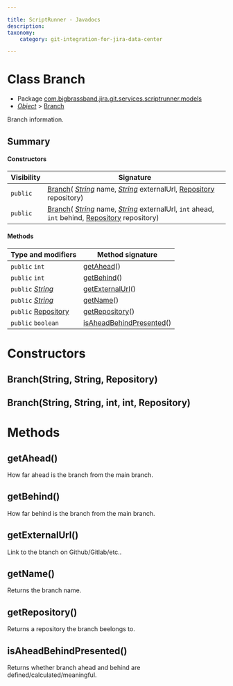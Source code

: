 ```yaml
---

title: ScriptRunner - Javadocs
description:
taxonomy:
    category: git-integration-for-jira-data-center

---
```


# Class Branch

* Package [com.bigbrassband.jira.git.services.scriptrunner.models](#)
*  *[Object](https://docs.oracle.com/javase/8/docs/api/java/lang/Object.html)*  > [Branch](#)

Branch information.


## Summary
#### Constructors
| Visibility | Signature |
| --- | --- |
| `public` | [Branch](#branchstring-string-repository)( *[String](https://docs.oracle.com/javase/8/docs/api/java/lang/String.html)*  name,  *[String](https://docs.oracle.com/javase/8/docs/api/java/lang/String.html)*  externalUrl, [Repository](/git-integration-for-jira-data-center/scriptrunner-javadoc-git-rest-publicmodels-Repository-gij-self-managed) repository) |
| `public` | [Branch](#branchstring-string-int-int-repository)( *[String](https://docs.oracle.com/javase/8/docs/api/java/lang/String.html)*  name,  *[String](https://docs.oracle.com/javase/8/docs/api/java/lang/String.html)*  externalUrl, `int` ahead, `int` behind, [Repository](/git-integration-for-jira-data-center/scriptrunner-javadoc-git-rest-publicmodels-Repository-gij-self-managed) repository) |

#### Methods
| Type and modifiers | Method signature |
| --- | --- |
| `public` `int` | [getAhead](#getahead)() |
| `public` `int` | [getBehind](#getbehind)() |
| `public`  *[String](https://docs.oracle.com/javase/8/docs/api/java/lang/String.html)*  | [getExternalUrl](#getexternalurl)() |
| `public`  *[String](https://docs.oracle.com/javase/8/docs/api/java/lang/String.html)*  | [getName](#getname)() |
| `public` [Repository](/git-integration-for-jira-data-center/scriptrunner-javadoc-git-rest-publicmodels-Repository-gij-self-managed) | [getRepository](#getrepository)() |
| `public` `boolean` | [isAheadBehindPresented](#isaheadbehindpresented)() |



# Constructors
## Branch(String, String, Repository)




## Branch(String, String, int, int, Repository)





# Methods
## getAhead()
How far ahead is the branch from the main branch.



## getBehind()
How far behind is the branch from the main branch.



## getExternalUrl()
Link to the btanch on Github/Gitlab/etc..



## getName()
Returns the branch name.



## getRepository()
Returns a repository the branch beelongs to.



## isAheadBehindPresented()
Returns whether branch ahead and behind are defined/calculated/meaningful.




